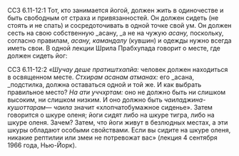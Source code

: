ССЗ 6.11-12:1	Тот, кто занимается йогой, должен жить в одиночестве и быть свободным от страха и привязанностей. Он должен сидеть (не стоять и не спать) и сосредоточивать в одной точке свой ум. Он должен сесть на свою собственную _асану, _а не на чужую _асану,_ поскольку, согласно правилам, _асану, камандалу_ (кувшин) и одежды нужно всегда иметь свои. В одной лекции Шрила Прабхупада говорит о месте, где должен сидеть йог:

ССЗ 6.11-12:2	_«Шучау деше пратиштхапйа:_ человек должен находиться в освященном месте. _Стхирам асанам атманах:_ его _асана, _подстилка, должна оставаться одной и той же. И как выбрать правильное место? _На ати уччхртам:_ оно не должно быть ни слишком высоким, ни слишком низким. И оно должно быть _чаиладжина-кушоттарам_— _чаила_ значит «хлопчатобумажное сиденье». Затем говорится о шкуре оленя; йоги сидят либо на шкуре тигра, либо на шкуре оленя. Зачем? Затем, что йоги живут в безлюдных местах, а эти шкуры обладают особыми свойствами. Если вы сидите на шкуре оленя, никакие рептилии или змеи не потревожат вас» (лекция 4 сентября 1966 года, Нью-Йорк).